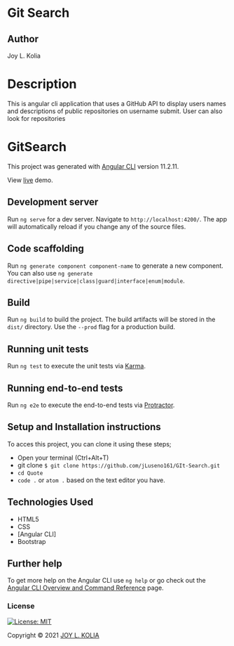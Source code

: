 # Git Search

## Author
Joy L. Kolia

# Description

This is angular cli application that uses a GitHub API to display users names and descriptions of public repositories on username submit. User can also look for repositories

# GitSearch

This project was generated with [Angular CLI](https://github.com/angular/angular-cli) version 11.2.11.

View [live](https://jluseno161.github.io/GIt-Search/) demo.

## Development server

Run `ng serve` for a dev server. Navigate to `http://localhost:4200/`. The app will automatically reload if you change any of the source files.

## Code scaffolding

Run `ng generate component component-name` to generate a new component. You can also use `ng generate directive|pipe|service|class|guard|interface|enum|module`.

## Build

Run `ng build` to build the project. The build artifacts will be stored in the `dist/` directory. Use the `--prod` flag for a production build.

## Running unit tests

Run `ng test` to execute the unit tests via [Karma](https://karma-runner.github.io).

## Running end-to-end tests

Run `ng e2e` to execute the end-to-end tests via [Protractor](http://www.protractortest.org/).

## Setup and Installation instructions

To acces this project, you can clone it using these steps; 

- Open your terminal (Ctrl+Alt+T)
- git clone `$ git clone https://github.com/jLuseno161/GIt-Search.git`
- `cd Quote`
- `code .` or `atom .` based on the text editor you have.

## Technologies Used

- HTML5
- CSS
- [Angular CLI]
- Bootstrap

## Further help

To get more help on the Angular CLI use `ng help` or go check out the [Angular CLI Overview and Command Reference](https://angular.io/cli) page.

### License

[![License: MIT](https://img.shields.io/badge/License-MIT-yellow.svg)](LICENSE)

Copyright © 2021  [JOY L. KOLIA](https://github.com/jLuseno161)
